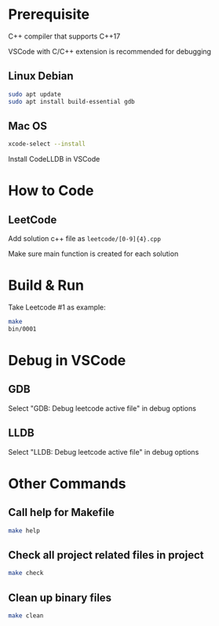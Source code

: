 # Prerequisite

C++ compiler that supports C++17

VSCode with C/C++ extension is recommended for debugging

## Linux Debian
```bash
sudo apt update
sudo apt install build-essential gdb
```

## Mac OS
```bash
xcode-select --install
```
Install CodeLLDB in VSCode

# How to Code
## LeetCode

Add solution c++ file as ```leetcode/[0-9]{4}.cpp```

Make sure main function is created for each solution

# Build & Run

Take Leetcode #1 as example:
```bash
make
bin/0001
```

# Debug in VSCode
## GDB
Select "GDB: Debug leetcode active file" in debug options

## LLDB
Select "LLDB: Debug leetcode active file" in debug options

# Other Commands
## Call help for Makefile
```bash
make help
```

## Check all project related files in project
```bash
make check
```

## Clean up binary files
```bash
make clean
```
